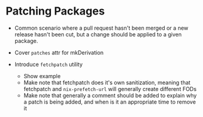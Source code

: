 # Patching Packages

- Common scenario where a pull request hasn't been merged or a new release hasn't
been cut, but a change should be applied to a given package.

- Cover `patches` attr for mkDerivation

- Introduce `fetchpatch` utility
  - Show example
  - Make note that fetchpatch does it's own sanitization, meaning that fetchpatch
  and `nix-prefetch-url` will generally create different FODs
  - Make note that generally a comment should be added to explain why a patch is being
  added, and when is it an appropriate time to remove it
